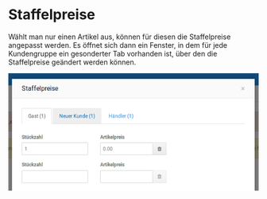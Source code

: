 # Staffelpreise 

Wählt man nur einen Artikel aus, können für diesen die Staffelpreise angepasst werden. Es öffnet sich dann ein Fenster, in dem für jede Kundengruppe ein gesonderter Tab vorhanden ist, über den die Staffelpreise geändert werden können.

![](Bilder/Abb137_Staffelpreise.png "Staffelpreise")



